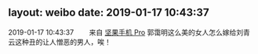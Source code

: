 layout: weibo
date: 2019-01-17 10:43:37
---
<meta name="referrer" content="no-referrer" />

2019-01-17 10:43:37  &nbsp;&nbsp;&nbsp;&nbsp;&nbsp;&nbsp; 来自 <a href="http://app.weibo.com/t/feed/Z4AgP" rel="nofollow">坚果手机 Pro</a>
郭霭明这么美的女人怎么嫁给刘青云这种丑的让人憎恶的男人，唉！ ​​​
